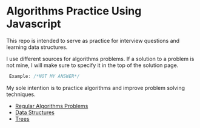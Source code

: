 # Algorithms Practice Using Javascript

This repo is intended to serve as practice for interview 
questions and learning data structures.

I use different sources for algorithms problems. 
If a solution to a problem is not mine, I will make sure to specify it in the top of the solution page.
```Javascript
 Example: /*NOT MY ANSWER*/
```
My sole intention is to practice algorithms and improve problem solving 
techniques. 

* [Regular Algorithms Problems](https://github.com/altairn5/Algorithms-Practice/tree/master/regularAlgorithmProblems) 
* [Data Structures](https://github.com/altairn5/Algorithms-Practice/tree/master/dataStructures) 
* [Trees](https://github.com/altairn5/Algorithms-Practice/tree/master/dataStructures/trees) 